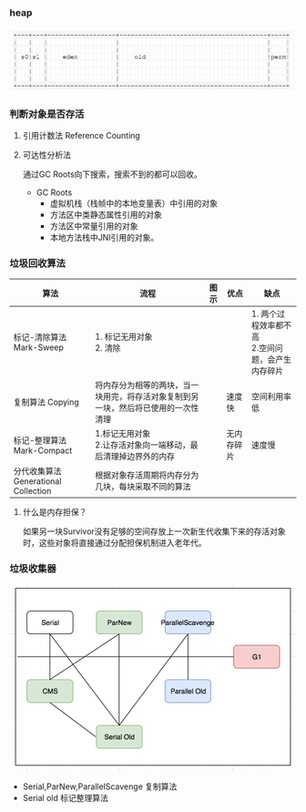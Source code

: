 ### heap

![java-heap](../../images/java/java-heap.png)



### 判断对象是否存活

1. 引用计数法 Reference Counting

2. 可达性分析法

   通过GC Roots向下搜索，搜索不到的都可以回收。

   + GC Roots
     + 虚拟机栈（栈帧中的本地变量表）中引用的对象
     + 方法区中类静态属性引用的对象
     + 方法区中常量引用的对象
     + 本地方法栈中JNI引用的对象。



### 垃圾回收算法

| 算法                                 | 流程                                                         | 图示 | 优点       | 缺点                                                  |
| ------------------------------------ | ------------------------------------------------------------ | ---- | ---------- | ----------------------------------------------------- |
| 标记-清除算法 Mark-Sweep             | 1. 标记无用对象<br />2. 清除                                 |      |            | 1. 两个过程效率都不高<br />2.空间问题，会产生内存碎片 |
| 复制算法 Copying                     | 将内存分为相等的两块，当一块用完，将存活对象复制到另一块，然后将已使用的一次性清理 |      | 速度快     | 空间利用率低                                          |
| 标记-整理算法 Mark-Compact           | 1.标记无用对象<br />2.让存活对象向一端移动，最后清理掉边界外的内存 |      | 无内存碎片 | 速度慢                                                |
| 分代收集算法 Generational Collection | 根据对象存活周期将内存分为几块，每块采取不同的算法           |      |            |                                                       |

1. 什么是内存担保？

   如果另一块Survivor没有足够的空间存放上一次新生代收集下来的存活对象时，这些对象将直接通过分配担保机制进入老年代。



### 垃圾收集器

![](../../images/java/gc-collector.png)

+ Serial,ParNew,ParallelScavenge 复制算法
+ Serial old 标记整理算法